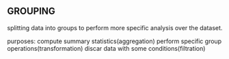 GROUPING
---------
splitting data into groups to perform more specific analysis over the dataset.

purposes:
        compute summary statistics(aggregation)
        perform specific group operations(transformation)
        discar data with some conditions(filtration)